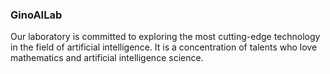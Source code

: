 ### GinoAILab

Our laboratory is committed to exploring the most cutting-edge technology in the field of artificial intelligence. It is a concentration of talents who love mathematics and artificial intelligence science.
